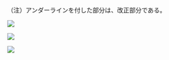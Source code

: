 （注）アンダーラインを付した部分は、改正部分である。

![](https://www.nta.go.jp/tmp/2e30efdb-a934-471b-b1f3-234891a973a7/images/cb5b71de927734af14ab7ce335f617c8cfe061d17e9f4e4927f871fe57ae0a09.jpg)

![](https://www.nta.go.jp/tmp/2e30efdb-a934-471b-b1f3-234891a973a7/images/94f16520155b743f06367a2ed7fa5e15549bfe91406953fbf4925db9209ec8c6.jpg)

![](https://www.nta.go.jp/tmp/2e30efdb-a934-471b-b1f3-234891a973a7/images/72e73c68abaf855a3b26616401eb947e5657f09a4fcf9ab02b108cf15024f20f.jpg)